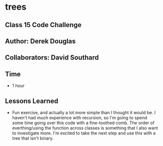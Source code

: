 # trees

## Class 15 Code Challenge

## Author: Derek Douglas

## Collaborators: David Southard

## Time

- 1 hour

## Lessons Learned

- Fun exercise, and actually a lot more simple than I thought it would be. I haven't had much experience with recursion, so I'm going to spend some time going over this code with a fine-toothed comb. The order of everthing/using the function across classes is something that I also want to investigate more. I'm excited to take the next step and use this with a tree that isn't binary.
